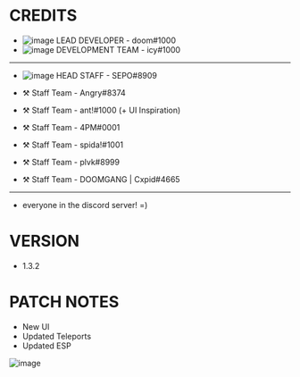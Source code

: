 # CREDITS
- ![image](https://cdn.discordapp.com/attachments/973860716413083690/988308262996815872/devver.png) LEAD DEVELOPER - doom#1000 
- ![image](https://cdn.discordapp.com/attachments/973860716413083690/988308262996815872/devver.png) DEVELOPMENT TEAM - icy#1000

- ------------------------------

- ![image](https://cdn.discordapp.com/attachments/973860716413083690/988305428830101544/banhammer.png) HEAD STAFF - SEPO#8909

- ⚒️ Staff Team - Angry#8374
- ⚒️ Staff Team - ant!#1000 (+ UI Inspiration)
- ⚒️ Staff Team - 4PM#0001
- ⚒️ Staff Team - spida!#1001
- ⚒️ Staff Team - plvk#8999
- ⚒️ Staff Team - DOOMGANG | Cxpid#4665 

------------------------------

+ everyone in the discord server! =)

# VERSION
- 1.3.2

# PATCH NOTES
- New UI
- Updated Teleports
- Updated ESP

![image](https://cdn.discordapp.com/attachments/973860716413083690/988308657504661534/SnowbankScripts-removebg-preview.png)
